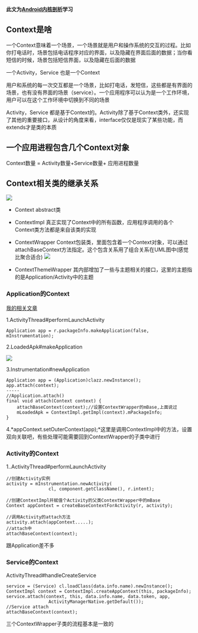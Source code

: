 **此文为[Android内核剖析](https://book.douban.com/subject/6811238/)学习**    

## Context是啥 ##
一个Context意味着一个场景，一个场景就是用户和操作系统的交互的过程。比如你打电话时，场景包括电话程序对应的界面，以及隐藏在界面后面的数据；当你看短信的时候，场景包括短信界面，以及隐藏在后面的数据     

一个Activity，Service 也是一个Context     

用户和系统的每一次交互都是一个场景，比如打电话，发短信，这些都是有界面的场景，也有没有界面的场景（service）。一个应用程序可以认为是一个工作环境，用户可以在这个工作环境中切换到不同的场景
 
Activity，Service 都是基于Context的。Activity除了基于Context类外，还实现了其他的重要接口，从设计的角度来看，interface仅仅是现实了某些功能，而extends才是类的本质   

## 一个应用进程包含几个Context对象 ##

Context数量 = Activity数量+Service数量+ 应用进程数量

## Context相关类的继承关系 ##

![](http://i.imgur.com/YK8cSCg.png)            


- Context abstract类  
- ContextImpl 真正实现了Context中的所有函数，应用程序调用的各个Context类方法都是来自该类的实现       
- ContextWrapper Context包装类，里面包含着一个Context对象，可以通过attachBaseContext方法指定。这个包含关系用了组合关系在UML图中(感觉比聚合适合)
	![](http://i.imgur.com/IeGMxwd.png)     

- ContextThemeWrapper 其内部增加了一些与主题相关的接口，这里的主题指的是Application/Activity中的主题     

### Application的Context ###
[我的相关文章](http://www.jianshu.com/p/fb4dfb53e579)    

1.ActivityThread#performLaunchActivity   

	
	Application app = r.packageInfo.makeApplication(false, 
	mInstrumentation);     
2.LoadedApk#makeApplication

![](http://i.imgur.com/tNBRMes.png)    

3.Instrumentation#newApplication   


	Application app = (Application)clazz.newInstance();
	app.attach(context);
	-----
	//Application.attach()
	final void attach(Context context) {
        attachBaseContext(context);//设置ContextWrapper的mBase,上面说过
        mLoadedApk = ContextImpl.getImpl(context).mPackageInfo;
    }
4.*appContext.setOuterContext(app);*这里是调用ContextImpl中的方法，设置双向关联吧，有些处理可能需要回到ContextWrapper的子类中进行    
  
### Activity的Context ###
1..ActivityThread#performLaunchActivity 
	

	//创建Activity实例
	activity = mInstrumentation.newActivity(
                    cl, component.getClassName(), r.intent);

	//创建ContextImpl并赋值个Activity的父类ContextWrapper中的mBase
	Context appContext = createBaseContextForActivity(r, activity);
	
	//调用Activity的attach方法
	activity.attach(appContext.....);
	//attach中
	attachBaseContext(context);
跟Application差不多    

### Service的Context ###
ActivityThread#handleCreateService
	
	
	service = (Service) cl.loadClass(data.info.name).newInstance();
	ContextImpl context = ContextImpl.createAppContext(this, packageInfo);
	service.attach(context, this, data.info.name, data.token, app,
                    ActivityManagerNative.getDefault());
	//Service attach
	attachBaseContext(context);
三个ContextWrapper子类的流程基本是一致的     

